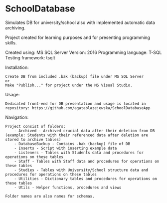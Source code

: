 # SchoolDatabase
Simulates DB for university/school also with implemented automatic data archiving.

Project created for learning purposes and for presenting programming skills. 

Created using:
	MS SQL Server Version: 2016
	Programming language: T-SQL
	Testing framework: tsqlt
	
Installation:

	Create DB from included .bak (backup) file under MS SQL Server
	or
	Make "Publish..." for project under the MS Visual Studio.
	
Usage:

	Dedicated front-end for DB presentation and usage is located in repository: https://github.com/agatablazejewska/SchoolDatabaseApp
	
Navigation:

	Project consist of folders:
		- Archived - Archived crucial data after their deletion from DB (example: Students with their referenced data after deletion are stored to archive tables)
		- DatabaseBackup - Contains .bak (backup) file of DB
		- Inserts - Script with inserting example data
		- Listeners - Tables with Students data and procedures for operations on these tables
		- Staff - Tables with Staff data and procedures for operations on these tables
		- Studies - Tables with University/School structure data and procedures for operations on these tables
		- Utilities - Dictionary tables and procedures for operations on these tables
		- Utils - Helper functions, procedures and views
		
	Folder names are also names for schemas.
